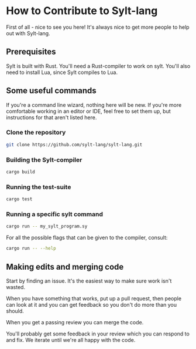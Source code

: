 # How to Contribute to Sylt-lang
First of all - nice to see you here! It's always nice
to get more people to help out with Sylt-lang.

## Prerequisites
Sylt is built with Rust. You'll need a Rust-compiler
to work on sylt. You'll also need to install Lua,
since Sylt compiles to Lua.

## Some useful commands
If you're a command line wizard, nothing here will be new. If you're more
comfortable working in an editor or IDE, feel free to set them up, but
instructions for that aren't listed here.

### Clone the repository
```sh
git clone https://github.com/sylt-lang/sylt-lang.git
```

### Building the Sylt-compiler
```sh
cargo build
```

### Running the test-suite
```sh
cargo test
```

### Running a specific sylt command
```sh
cargo run -- my_sylt_program.sy
```

For all the possible flags that can be given to the
compiler, consult:
```sh
cargo run -- --help
```

## Making edits and merging code
Start by finding an issue. It's the easiest way to make sure
work isn't wasted.

When you have something that works, put up a pull request,
then people can look at it and you can get feedback so you
don't do more than you should.

When you get a passing review you can merge the code.

You'll probably get some feedback in your review which you can
respond to and fix. We iterate until we're all happy with the code.
